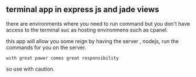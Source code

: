 ## terminal app in express js and jade views

there are environments where you need to run command but you don't have access to the terminal suc as hosting environmens such as cpanel.

this app will allow you some reign by having the server , nodejs, run the commands for you on the server.

`with great power comes great responsibility` 

so use with caution.
